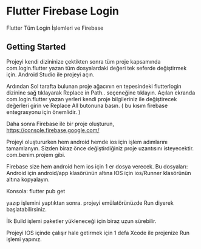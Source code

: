 # Flutter Firebase Login

Flutter Tüm  Login İşlemleri ve Firebase

## Getting Started

Projeyi kendi dizininize çektikten sonra tüm proje kapsamında com.login.flutter yazan tüm dosyalardaki değeri tek seferde değiştirmek için. Android Studio ile projeyi açın.

Ardından Sol tarafta bulunan proje ağacının en tepesindeki flutterlogin dizinine sağ tıklayarak Replace in Path.. seçeneğine tıklayın. Açılan ekranda com.login.flutter yazan yerleri kendi proje bilgileriniz ile değiştirecek değerleri girin ve Replace All butonuna basın. ( bu kısım firebase entegrasyonu için önemlidir. )

Daha sonra Firebase ile bir proje oluşturun, https://console.firebase.google.com/

Projeyi oluştururken hem android hemde ios için işlem adımlarını tamamlanyın. Sizden biraz önce değiştirdiğiniz proje uzantısını isteyecektir. com.benim.projem gibi.

Firebase size hem android hem ios için 1 er dosya verecek. Bu dosyaları:
Android için android/app klasörünün altına
IOS için ios/Runner klasörünün altına kopyalayın.

Konsola:
flutter pub get

yazıp işlemini yaptıktan sonra. projeyi emülatörünüzde Run diyerek başlatabilirsiniz.

İlk Build işlemi paketler yükleneceği için biraz uzun sürebilir.

Projeyi IOS içinde çalışır hale getirmek için 1 defa Xcode ile projenize Run işlemi yapınız.
